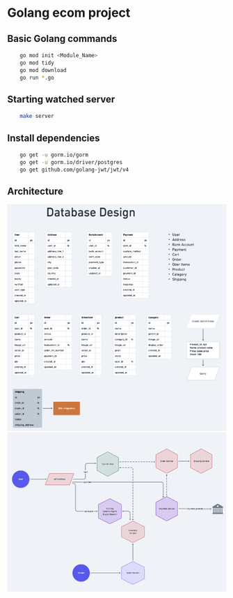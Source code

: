 # Golang ecom project

## Basic Golang commands

```zsh
    go mod init <Module_Name>
    go mod tidy
    go mod download
    go run *.go
```

## Starting watched server

```zsh
    make server
```

## Install dependencies

```zsh
    go get -u gorm.io/gorm
    go get -u gorm.io/driver/postgres
    go get github.com/golang-jwt/jwt/v4
```

## Architecture

![PostgresSQL Design](./DatabaseDesign.png)
![Architecture](./MultiSellerDesign.png)

